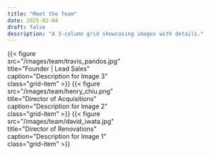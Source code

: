 ```yaml
---
title: "Meet the Team"
date: 2025-02-04
draft: false
description: "A 3-column grid showcasing images with details."
---
```


<style>
.grid-container {
  display: grid;
  grid-template-columns: repeat(3, 1fr);
  gap: 30px;
}
.grid-item {
  text-align: center;
  transition: transform 0.3s ease, box-shadow 0.3s ease;
}
.grid-item img {
  width: 300px;
  height: 300px;
  border-radius: 8px;
  transition: transform 0.3s ease, box-shadow 0.3s ease;
}
.grid-item:hover img {
  transform: scale(1.05);
  box-shadow: 0px 4px 10px rgba(0, 0, 0, 0.2);
}
</style>

<div class="grid-container">
  {{< figure src="/images/team/travis_pandos.jpg" title="Founder | Lead Sales" caption="Description for Image 3" class="grid-item" >}}
  {{< figure src="/images/team/henry_chiu.png" title="Director of Acquisitions" caption="Description for Image 2" class="grid-item" >}}
  {{< figure src="/images/team/david_iwata.jpg" title="Director of Renovations" caption="Description for Image 1" class="grid-item" >}}
</div>

